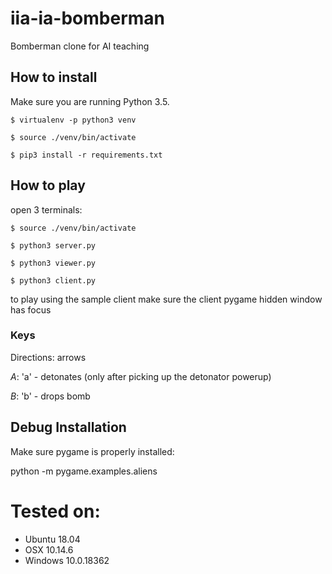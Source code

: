 # iia-ia-bomberman
Bomberman clone for AI teaching

## How to install

Make sure you are running Python 3.5.

`$ virtualenv -p python3 venv`

`$ source ./venv/bin/activate`

`$ pip3 install -r requirements.txt`


## How to play

open 3 terminals:

`$ source ./venv/bin/activate`

`$ python3 server.py`

`$ python3 viewer.py`

`$ python3 client.py`

to play using the sample client make sure the client pygame hidden window has focus

### Keys

Directions: arrows

*A*: 'a' - detonates (only after picking up the detonator powerup)

*B*: 'b' - drops bomb

## Debug Installation

Make sure pygame is properly installed:

python -m pygame.examples.aliens

# Tested on:
- Ubuntu 18.04
- OSX 10.14.6
- Windows 10.0.18362

